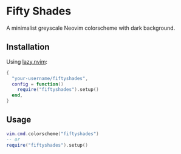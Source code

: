 # Fifty Shades

A minimalist greyscale Neovim colorscheme with dark background.

## Installation

Using [lazy.nvim](https://github.com/folke/lazy.nvim):

```lua
{
  "your-username/fiftyshades",
  config = function()
    require("fiftyshades").setup()
  end,
}
```

## Usage

```lua
vim.cmd.colorscheme("fiftyshades")
-- or
require("fiftyshades").setup()
```
